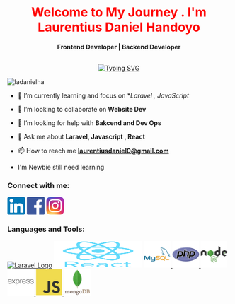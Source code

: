 <h1 align='center' style="color: red;">Welcome to My Journey . I'm Laurentius Daniel Handoyo</h1>
<div align="center">
   
   **Frontend Developer | Backend Developer** <br> <br>
   
<a href="https://git.io/typing-svg"><img src="https://readme-typing-svg.herokuapp.com?font=Raleway&pause=1000&random=false&width=435&lines=Daniel+%7C+Web+or+Mobile+Application+%7C+Open+Work" alt="Typing SVG" /></a>
    
</div>

<p align="left"> <img src="https://komarev.com/ghpvc/?username=ladanielha&label=Profile%20views&color=0e75b6&style=flat" alt="ladanielha" /> </p>

- 🌱 I’m currently learning and focus on **Laravel , JavaScript*

- 👯 I’m looking to collaborate on **Website Dev**

- 🤝 I’m looking for help with **Bakcend and  Dev Ops**

- 💬 Ask me about **Laravel, Javascript , React**

- 📫 How to reach me **laurentiusdaniel0@gmail.com**

- I'm Newbie still need learning 

<h3 align="left">Connect with me:</h3>
<p align="left">
<a href="https://www.linkedin.com/in/laurentiusdanielhandoyo30/" target="blank"><img align="center" src="https://github.com/ladanielha/ladanielha/blob/main/linkedin_icon.png" alt="laurentiusdanielhandoyo30" height="40" width="40" /></a>
<a href="https://fb.com/laurentius daniel handoyo" target="blank"><img align="center" src="https://github.com/ladanielha/ladanielha/blob/main/fb_icon.png" alt="laurentius daniel handoyo" height="40" width="40" /></a>
<a href="https://www.instagram.com/laurentiusdaniel.zip" target="blank"><img align="center" src="https://github.com/ladanielha/ladanielha/blob/main/ig_icon.png" alt="laurentiusdaniel.zip" height="40" width="40" /></a>
</p>


<h3 align="left" color"blue">Languages and Tools:</h3>
<p align="left"><a href="https://laravel.com" target="_blank"><img src="https://raw.githubusercontent.com/laravel/art/master/logo-lockup/5%20SVG/2%20CMYK/1%20Full%20Color/laravel-logolockup-cmyk-red.svg" width="200"  alt="Laravel Logo"></a> <a href="https://legacy.reactjs.org/" target="_blank"><img src="https://raw.githubusercontent.com/devicons/devicon/master/icons/react/react-original-wordmark.svg" width="200" height="60" alt="React Logo"></a>
<a href="https://www.mysql.com/" target="_blank" rel="noreferrer"> <img src="https://raw.githubusercontent.com/devicons/devicon/master/icons/mysql/mysql-original-wordmark.svg" alt="mysql" width="60" height="60"/> </a> 
<a href="https://www.php.net" target="_blank" rel="noreferrer"> <img src="https://raw.githubusercontent.com/devicons/devicon/master/icons/php/php-original.svg" alt="php" width="60" height="60"/> </a>
<a href="https://nodejs.org" target="_blank" rel="noreferrer"> <img src="https://raw.githubusercontent.com/devicons/devicon/master/icons/nodejs/nodejs-original-wordmark.svg" alt="nodejs" width="60" height="60"/> </a>  
<a href="https://expressjs.com" target="_blank" rel="noreferrer"> <img src="https://raw.githubusercontent.com/devicons/devicon/master/icons/express/express-original-wordmark.svg" alt="express" width="60" height="60"/> </a> 
<a href="https://developer.mozilla.org/en-US/docs/Web/JavaScript" target="_blank" rel="noreferrer"> <img src="https://raw.githubusercontent.com/devicons/devicon/master/icons/javascript/javascript-original.svg" alt="javascript" width="60" height="60"/> </a>
<a href="https://www.mongodb.com/" target="_blank" rel="noreferrer"> <img src="https://raw.githubusercontent.com/devicons/devicon/master/icons/mongodb/mongodb-original-wordmark.svg" alt="mongodb" width="60" height="60"/> </a> 


